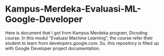 # Kampus-Merdeka-Evaluasi-ML-Google-Developer
Here is document that I got from Kampus Merdeka program, Dicoding course. In this modul "Evaluasi Machine Learning", the course refer their student to learn from developers.google.com. So, this repository is filled up with Google Developer project documentation. 
